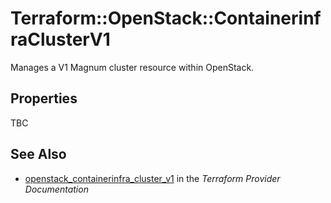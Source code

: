 # Terraform::OpenStack::ContainerinfraClusterV1

Manages a V1 Magnum cluster resource within OpenStack.

## Properties

TBC

## See Also

* [openstack_containerinfra_cluster_v1](https://www.terraform.io/docs/providers/openstack/r/containerinfra_cluster_v1.html) in the _Terraform Provider Documentation_
